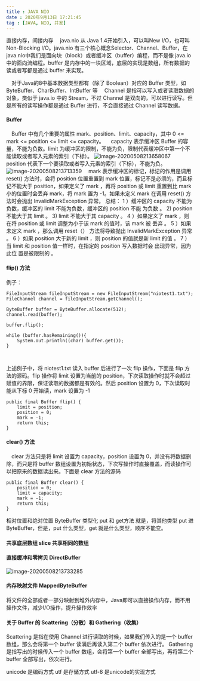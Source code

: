 ```yaml
---
title : JAVA NIO
date : 2020年9月13日 17:21:45
tag : [JAVA, NIO, 并发]
---
```


直接内存，间接内存
&#8195;java.nio 从 Java 1.4开始引入，可以叫New I/O，也可叫Non-Blocking I/O。java.nio 有三个核心概念Selector、Channel、Buffer，在java.nio中我们是面向块（block）或者缓冲区（buffer）编程，而不是像 java.io 中的面向流编程。buffer 是内存中的一块区域，底层的实现是数组，所有数据的读或者写都是通过 buffer 来实现。

&#8195;对于Java的8中基本数据类型都有（除了 Boolean）对应的 Buffer 类型，如 ByteBuffer、CharBuffer、IntBuffer 等
&#8195;Channel 是指可以写入或者读取数据的对象，类似于 java.io 中的 Stream，不过 Channel 是双向的，可以进行读写。但是所有的读写操作都是通过 Buffer 进行，不会直接通过 Channel 读写数据。

#### Buffer
&#8195;Buffer 中有几个重要的属性 mark、position、limit、capacity，其中 0 <= mark <= position <= limit <= capacity。
&#8195;capacity 表示缓冲区 Buffer 的容量，不能为负数。limit 为缓冲区的限制，不能为负，限制代表缓冲区中第一个不能读取或者写入元素的索引（下标）。
![image-20200508213658067](https://raw.githubusercontent.com/big-white-2020/notes-image/master/img/image-20200508213658067.png)
&#8195;position 代表下一个要读取或者写入元素的索引（下标），不能为负。
![image-20200508213713359](https://raw.githubusercontent.com/big-white-2020/notes-image/master/img/image-20200508213713359.png)
&#8195;mark 表示缓冲区的标记，标记的作用是调用 reset() 方法时，会将 position 位置重置到 mark 位置，标记不是必须的，而且标记不能大于 position，如果定义了 mark ，再将 position 或 limit 重置到比 mark 小的位置时会丢弃 mark，将 mark 置为 -1。如果未定义 mark 在调用 reset() 方法时会抛出 InvalidMarkException 异常。
总结：
 1 ）缓冲区的 capacity 不能为负数，缓冲区的 limit 不能为负数，缓冲区的 position 不能
为负数 。
2) position 不能大于其 limit 。
3) limit 不能大于其 capacity 。
4 ）如果定义了 mark ，则在将 position 或 limit 调整为小于该 mark 的值时，该 mark 被
丢弃 。
5 ）如果未定义 mark ，那么调用 reset（） 方法将导致抛出 InvalidMarkException 异常 。
6 ）如果 position 大于新的 limit ，则 position 的值就是新 limit 的值 。
7 ）当 limit 和 position 值一样时，在指定的 position 写入数据时会 出现异常，因为此位
置是被限制的 。

#### flip() 方法
例子：
```
FileInputStream fileInputStream = new FileInputStream("niotest1.txt");
FileChannel channel = fileInputStream.getChannel();

ByteBuffer buffer = ByteBuffer.allocate(512);
channel.read(buffer);

buffer.flip();

while (buffer.hasRemaining()){
    System.out.println((char) buffer.get());
}



```
上述例子中，将 niotest1.txt 读入 buffer 后进行了一次 flip 操作，下面是 flip 方法的源码。flip 操作将 limit 设置为当前的 position，下次读取操作时就不会超过赋值的界限，保证读取的数据都是有效的。然后 position 设置为 0，下次读取时能从下标 0 开始读，mark 设置为 -1
```
public final Buffer flip() {
    limit = position;
    position = 0;
    mark = -1;
    return this;
}
```

#### clear() 方法

&#8195;clear 方法只是将 limit 设置为 capacity，position 设置为 0，并没有将数据删除，而只是将 buffer 数组设置为初始状态，下次写操作时直接覆盖，而读操作可以把原来的数据读出来。下面是 clear 方法的源码
```
public final Buffer clear() {
    position = 0;
    limit = capacity;
    mark = -1;
    return this;
}
```

相对位置和绝对位置
ByteBuffer 类型化 put 和 get方法
就是，将其他类型 put 进 ByteBuffer，但是，put 什么类型，get 就是什么类型，顺序不能变。

#### 共享底层数组 slice 共享相同的数组


#### 直接缓冲和零拷贝 DirectBuffer
![image-20200508213733285](https://raw.githubusercontent.com/big-white-2020/notes-image/master/img/image-20200508213733285.png)

#### 内存映射文件 MappedByteBuffer
将文件的全部或者一部分映射到堆外内存中，Java即可以直接操作内存，而不用操作文件，减少I/O操作，提升操作效率

#### 关于 Buffer 的 Scattering（分散）和 Gathering（收集）
Scattering 是指在使用 Channel 进行读取的时候，如果我们传入的是一个 buffer 数组，那么会将第一个 buffer 读满后再读入第二个 buffer 依次进行。
Gathering 是指写出的时候传入一个 buffer 数组，会将第一个 buffer 全部写出，再将第二个 buffer 全部写出，依次进行。

unicode 是编码方式
utf 是存储方式
utf-8 是unicode的实现方式